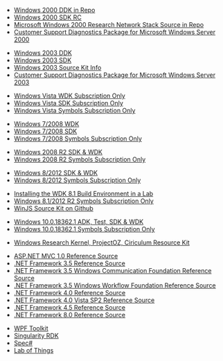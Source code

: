 <ul>	
<li><a href="#">Windows 2000 DDK in Repo</a></li>													
<li><a href="https://archive.org/details/ms-win2k-platsdk-rc2">Windows 2000 SDK RC</a></li>
<li><a href="#">Microsoft Windows 2000 Research Network Stack Source in Repo</a></li>
<li><a href="https://archive.org/details/X06-04633">Customer Support Diagnostics Package for Microsoft Windows Server 2000</a></li>								</ul>										
<ul>
<li><a href="https://archive.org/details/microsoft-windows-server-2003-driver-development-kit-ddk-english">Windows 2003 DDK</a></li>
<li><a href="https://www.microsoft.com/en-us/download/details.aspx?id=15656">Windows 2003 SDK</a></li>
<li><a href="https://archive.org/details/nt5src">Windows 2003 Source Kit Info</a></li>													
<li><a href="https://archive.org/details/X09-67215">Customer Support Diagnostics Package for Microsoft Windows Server 2003</a></li>		
</ul>												
<ul>
<li><a href="#">Windows Vista WDK Subscription Only</a></li>
<li><a href="#">Windows Vista SDK Subscription Only </a></li>
<li><a href="#">Windows Vista Symbols Subscription Only</a></li>																</ul>
<ul>
<li><a href="https://www.microsoft.com/en-us/download/confirmation.aspx?id=11800">Windows 7/2008 WDK</a></li>
<li><a href="https://www.microsoft.com/en-us/download/details.aspx?id=8279">Windows 7/2008 SDK</a></li>
<li><a href="#">Windows 7/2008 Symbols Subscription Only</a></li>
</ul>
<ul>
<li><a href="#">Windows 2008 R2 SDK & WDK</a></li>
<li><a href="#">Windows 2008 R2 Symbols Subscription Only</a></li>
</ul>
<ul>
<li><a href="#">Windows 8/2012 SDK & WDK</a></li>
<li><a href="#">Windows 8/2012 Symbols Subscription Only</a></li>
</ul>
<ul>
<li><a href="https://learn.microsoft.com/en-us/windows-hardware/drivers/develop/installing-the-wdk-build-environment-in-a-lab">Installing the WDK 8.1 Build Environment in a Lab</a></li>
<li><a href="#">Windows 8.1/2012 R2 Symbols Subscription Only</a></li>
<li><a href="https://github.com/winjs">WinJS Source Kit on Github</a></li>													
</ul>
<ul>
<li><a href="#">Windows 10.0.18362.1 ADK, Test, SDK & WDK</a></li>
<li><a href="#">Windows 10.0.18362.1 Symbols Subscription Only</a></li>
</ul>											
<ul>
<li><a href="https://github.com/jonathanlyonmoore/Microsoft-Windows-Research-Kernel">Windows Research Kernel, ProjectOZ, Ciriculum Resource Kit</a></li>
</ul>										
<ul>
<li><a href="#">ASP.NET MVC 1.0 Reference Source</a></li>
<li><a href="#">.NET Framework 3.5 Reference Source</a></li>
<li><a href="#">.NET Framework 3.5 Windows Communication Foundation Reference Source</a></li>
<li><a href="#">.NET Framework 3.5 Windows Workflow Foundation Reference Source</a></li>
<li><a href="#">.NET Framework 4.0 Reference Source</a></li>
<li><a href="#">.NET Framework 4.0 Vista SP2 Reference Source</a></li>
<li><a href="#">.NET Framework 4.5 Reference Source</a></li>
<li><a href="#">.NET Framework 8.0 Reference Source</a></li>
</ul>
<ul>
<li><a href="#">WPF Toolkit</a></li>
<li><a href="#">Singularity RDK</a></li>
<li><a href="#">Spec#</a></li>
<li><a href="#">Lab of Things</a></li>
</ul>